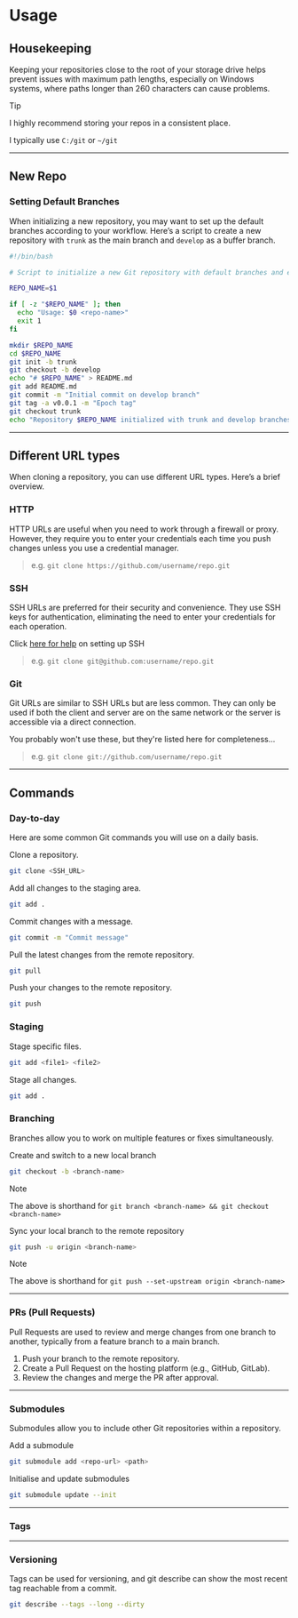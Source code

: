 # Usage

## Housekeeping

Keeping your repositories close to the root of your storage drive helps prevent issues with maximum path lengths, especially on Windows systems, where paths longer than 260 characters can cause problems.

> [!Tip]
> I highly recommend storing your repos in a consistent place.
>
> I typically use `C:/git` or `~/git`

---

## New Repo

### Setting Default Branches

When initializing a new repository, you may want to set up the default branches according to your workflow. Here’s a script to create a new repository with `trunk` as the main branch and `develop` as a buffer branch.

```bash
#!/bin/bash

# Script to initialize a new Git repository with default branches and epoch tagging

REPO_NAME=$1

if [ -z "$REPO_NAME" ]; then
  echo "Usage: $0 <repo-name>"
  exit 1
fi

mkdir $REPO_NAME
cd $REPO_NAME
git init -b trunk
git checkout -b develop
echo "# $REPO_NAME" > README.md
git add README.md
git commit -m "Initial commit on develop branch"
git tag -a v0.0.1 -m "Epoch tag"
git checkout trunk
echo "Repository $REPO_NAME initialized with trunk and develop branches and epoch tag v0.0.1"

```

---

## Different URL types

When cloning a repository, you can use different URL types. Here’s a brief overview.

### HTTP

HTTP URLs are useful when you need to work through a firewall or proxy. However, they require you to enter your credentials each time you push changes unless you use a credential manager.

>e.g. `git clone https://github.com/username/repo.git`

### SSH

SSH URLs are preferred for their security and convenience. They use SSH keys for authentication, eliminating the need to enter your credentials for each operation.

Click [here for help](/ssh?id=ssh-setup) on setting up SSH

>e.g. `git clone git@github.com:username/repo.git`

### Git

Git URLs are similar to SSH URLs but are less common. They can only be used if both the client and server are on the same network or the server is accessible via a direct connection.

You probably won't use these, but they're listed here for completeness...

>e.g. `git clone git://github.com/username/repo.git`

---

## Commands

### Day-to-day

Here are some common Git commands you will use on a daily basis.

Clone a repository.

```bash
git clone <SSH_URL>
```

Add all changes to the staging area.

```bash
git add .
```
Commit changes with a message.

```bash
git commit -m "Commit message"
```

Pull the latest changes from the remote repository.

```bash
git pull
```

Push your changes to the remote repository.

```bash
git push
```

### Staging

Stage specific files.

```bash
git add <file1> <file2>
```

Stage all changes.

```bash
git add .
```

### Branching

Branches allow you to work on multiple features or fixes simultaneously.

Create and switch to a new local branch

```bash
git checkout -b <branch-name>
```

> [!Note]
> The above is shorthand for
> `git branch <branch-name> && git checkout <branch-name>`


Sync your local branch to the remote repository

```bash
git push -u origin <branch-name>
```

> [!Note]
> The above is shorthand for
> `git push --set-upstream origin <branch-name>`

---

### PRs (Pull Requests)

Pull Requests are used to review and merge changes from one branch to another, typically from a feature branch to a main branch.

1. Push your branch to the remote repository.
1. Create a Pull Request on the hosting platform (e.g., GitHub, GitLab).
1. Review the changes and merge the PR after approval.

---

### Submodules

Submodules allow you to include other Git repositories within a repository.

Add a submodule
```bash
git submodule add <repo-url> <path>
```

Initialise and update submodules
```bash
git submodule update --init
```

---

### Tags

---

### Versioning

Tags can be used for versioning, and git describe can show the most recent tag reachable from a commit.

```bash
git describe --tags --long --dirty
```